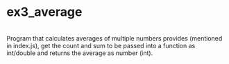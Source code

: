 # ex3_average
<br/>
Program that calculates averages of multiple numbers provides (mentioned in index.js), get the count and sum to be passed into a function as int/double and returns the average as number (int).
<br/>
